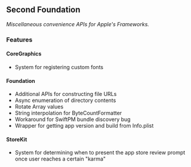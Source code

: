 ## Second Foundation

*Miscellaneous convenience APIs for Apple's Frameworks.*


### Features

#### CoreGraphics

* System for registering custom fonts


#### Foundation

* Additional APIs for constructing file URLs
* Async enumeration of directory contents
* Rotate Array values
* String interpolation for ByteCountFormatter
* Workaround for SwiftPM bundle discovery bug
* Wrapper for getting app version and build from Info.plist

#### StoreKit

* System for determining when to present the app store review prompt once user reaches a certain "karma"
